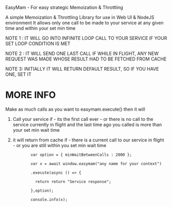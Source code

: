 
  EasyMam - For easy strategic Memoization & Throttling
 
  A simple Memoization & Throttling Library for use in Web UI & NodeJS environment
  It allows only one call to be made to your service at any given time
  and within your set min time
 
  NOTE 1 : IT WILL GO INTO INFINITE LOOP CALL TO YOUR SERVICE IF YOUR SET LOOP CONDITION IS MET
  
  NOTE 2 : IT WILL SEND ONE LAST CALL IF WHILE IN FLIGHT, ANY NEW REQUEST WAS MADE WHOSE RESULT HAD TO BE FETCHED FROM CACHE
 
  NOTE 3: INITIALLY IT WILL RETURN DEFAULT RESULT, SO IF YOU HAVE ONE, SET IT
  
  MORE INFO
  ==========
 
  Make as much calls as you want to easymam.execute()  then it will
  1. Call your service if
           - its the first call ever
           - or there is no call to the service currently in flight
             and the last time ago you called is more than your set min wait time
 
  2. it will return from cache if
          - there is a current call to our service in flight
          - or you are still within you set min wait time
 
 
 ```
            var option = { minWaitBetweenCalls : 2000 };

            var x = await window.easymam("any name for your context")
            
            .execute(async () => {  

              return return "Service response";

            },option);

            console.info(x);
 ```
